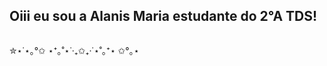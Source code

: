 
## Oiii eu sou a Alanis Maria estudante do 2°A TDS!
<img align="center" alt="" scr="https://github.com/user-attachments/assets/7d25aa9b-1ad2-4df9-ab08-184241e8a02f">

✮⋆˙⋆｡°✩ ⋆⁺｡˚⋆˙‧₊✩₊‧˙⋆˚｡⁺⋆ ✩°｡⋆



